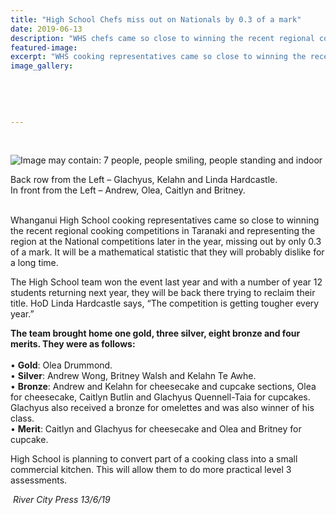 ```yaml
---
title: "High School Chefs miss out on Nationals by 0.3 of a mark"
date: 2019-06-13
description: "WHS chefs came so close to winning the recent regional cooking competitions in Taranaki, missing out by only 0.3 of a mark."
featured-image: 
excerpt: "WHS cooking representatives came so close to winning the recent regional cooking competitions in Taranaki, missing out by only 0.3 of a mark."
image_gallery:
	
	
	
	
	
---
```


<p>&nbsp;</p>
<p><img src="https://scontent-syd2-1.xx.fbcdn.net/v/t1.0-9/65125491_2330231833682468_8592152543176425472_n.jpg?_nc_cat=102&amp;_nc_eui2=AeF3IuzLLEGT68oH88Rfa8ebX2cxZk4Nh99uRUTj74TsNbGS_b2qPh4tZR0z8DI0R8qNcRVW4qKb4MZboamHOvH0nfV1m3G_1jtr9PpTyPEJvw&amp;_nc_ht=scontent-syd2-1.xx&amp;oh=e9dfda6be413663f496d1fe5616d8f70&amp;oe=5D88E9FB" alt="Image may contain: 7 people, people smiling, people standing and indoor" /></p>
<p><span>Back row from the Left &ndash; Glachyus, Kelahn and Linda Hardcastle. <br />In front from the Left &ndash; Andrew, Olea, Caitlyn and Britney.</span></p>
<p><br />Whanganui High School cooking representatives came so close to winning the recent regional cooking competitions in Taranaki and representing the region at the National competitions later in the year, missing out by only 0.3 of a mark. It will be a mathematical statistic that they will probably dislike for a long time.&nbsp;</p>
<p><span>The High School team won the event last year and with a number of year 12 students returning next year, t</span><span class="text_exposed_show">hey will be back there trying to reclaim their title. HoD Linda Hardcastle says, &ldquo;The competition is getting tougher every year.&rdquo;<br /></span></p>
<p><span class="text_exposed_show"><strong>The team brought home one gold, three silver, eight bronze and four merits. They were as follows:</strong><br /><br />&bull; <strong>Gold</strong>: Olea Drummond.<br />&bull; <strong>Silver</strong>: Andrew Wong, Britney Walsh and Kelahn Te Awhe.<br />&bull; <strong>Bronze</strong>: Andrew and Kelahn for cheesecake and cupcake sections, Olea for cheesecake, Caitlyn Butlin and Glachyus Quennell-Taia for cupcakes. Glachyus also received a bronze for omelettes and was also winner of his class.<br />&bull; <strong>Merit</strong>: Caitlyn and Glachyus for cheesecake and Olea and Britney for cupcake.<br /></span></p>
<p><span class="text_exposed_show">High School is planning to convert part of a cooking class into a small commercial kitchen. This will allow them to do more practical level 3 assessments.</span></p>
<p><em>&nbsp;River City Press 13/6/19</em></p>

